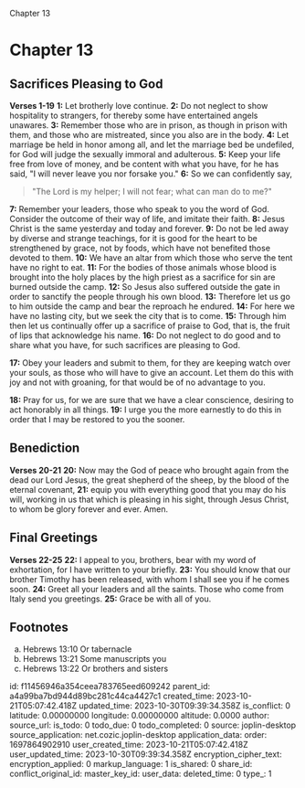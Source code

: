 Chapter 13

# Chapter 13

## Sacrifices Pleasing to God

**Verses 1-19**
**1:** Let brotherly love continue.
**2:** Do not neglect to show hospitality to strangers, for thereby some have entertained angels unawares.
**3:** Remember those who are in prison, as though in prison with them, and those who are mistreated, since you also are in the body.
**4:** Let marriage be held in honor among all, and let the marriage bed be undefiled, for God will judge the sexually immoral and adulterous.
**5:** Keep your life free from love of money, and be content with what you have, for he has said, "I will never leave you nor forsake you."
**6:** So we can confidently say,
> "The Lord is my helper;
> I will not fear;
> what can man do to me?"

**7:** Remember your leaders, those who speak to you the word of God. Consider the outcome of their way of life, and imitate their faith.
**8:** Jesus Christ is the same yesterday and today and forever.
**9:** Do not be led away by diverse and strange teachings, for it is good for the heart to be strengthened by grace, not by foods, which have not benefited those devoted to them.
**10:** We have an altar from which those who serve the tent have no right to eat.
**11:** For the bodies of those animals whose blood is brought into the holy places by the high priest as a sacrifice for sin are burned outside the camp.
**12:** So Jesus also suffered outside the gate in order to sanctify the people through his own blood.
**13:** Therefore let us go to him outside the camp and bear the reproach he endured.
**14:** For here we have no lasting city, but we seek the city that is to come.
**15:** Through him then let us continually offer up a sacrifice of praise to God, that is, the fruit of lips that acknowledge his name.
**16:** Do not neglect to do good and to share what you have, for such sacrifices are pleasing to God.

**17:** Obey your leaders and submit to them, for they are keeping watch over your souls, as those who will have to give an account. Let them do this with joy and not with groaning, for that would be of no advantage to you.

**18:** Pray for us, for we are sure that we have a clear conscience, desiring to act honorably in all things.
**19:** I urge you the more earnestly to do this in order that I may be restored to you the sooner.

## Benediction

**Verses 20-21**
**20:** Now may the God of peace who brought again from the dead our Lord Jesus, the great shepherd of the sheep, by the blood of the eternal covenant,
**21:** equip you with everything good that you may do his will, working in us that which is pleasing in his sight, through Jesus Christ, to whom be glory forever and ever. Amen.

## Final Greetings

**Verses 22-25**
**22:** I appeal to you, brothers, bear with my word of exhortation, for I have written to your briefly.
**23:** You should know that our brother Timothy has been released, with whom I shall see you if he comes soon.
**24:** Greet all your leaders and all the saints. Those who come from Italy send you greetings.
**25:** Grace be with all of you.

## Footnotes

<ol type='a'>
	<li>Hebrews 13:10 Or tabernacle</li>
	<li>Hebrews 13:21 Some manuscripts you</li>
	<li>Hebrews 13:22 Or brothers and sisters</li>
</ol>


id: f11456946a354ceea783765eed609242
parent_id: a4a99ba7bd944d89bc281c44ca4427c1
created_time: 2023-10-21T05:07:42.418Z
updated_time: 2023-10-30T09:39:34.358Z
is_conflict: 0
latitude: 0.00000000
longitude: 0.00000000
altitude: 0.0000
author: 
source_url: 
is_todo: 0
todo_due: 0
todo_completed: 0
source: joplin-desktop
source_application: net.cozic.joplin-desktop
application_data: 
order: 1697864902910
user_created_time: 2023-10-21T05:07:42.418Z
user_updated_time: 2023-10-30T09:39:34.358Z
encryption_cipher_text: 
encryption_applied: 0
markup_language: 1
is_shared: 0
share_id: 
conflict_original_id: 
master_key_id: 
user_data: 
deleted_time: 0
type_: 1